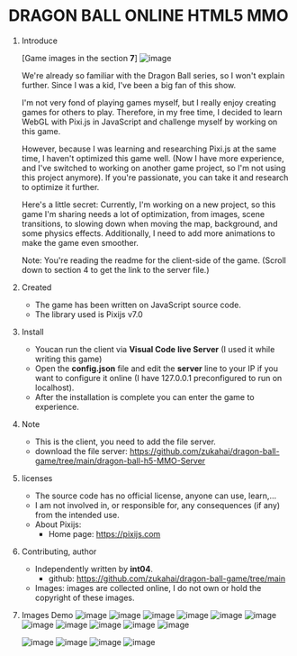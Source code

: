 # DRAGON BALL ONLINE HTML5 MMO

1. Introduce

     [Game images in the section **7**]
         ![image](https://github.com/zukahai/dragon-ball-game/tree/main/dragon-ball-h5-MMO/assets/20983238/0a169963-914f-45e6-bc91-6df39e33d8a9)


      We're already so familiar with the Dragon Ball series, so I won't explain further. Since I was a kid, I've been a big fan of this show.

      I'm not very fond of playing games myself, but I really enjoy creating games for others to play. Therefore, in my free time, I decided to learn WebGL with Pixi.js in JavaScript and challenge myself by working on this game.

    However, because I was learning and researching Pixi.js at the same time, I haven't optimized this game well. (Now I have more experience, and I've switched to working on another game project, so I'm not using this project anymore). If you're passionate, you can take it and research to optimize it further.

    Here's a little secret: Currently, I'm working on a new project, so this game I'm sharing needs a lot of optimization, from images, scene transitions, to slowing down when moving the map, background, and some physics effects. Additionally, I need to add more animations to make the game even smoother.

    Note: You're reading the readme for the client-side of the game. (Scroll down to section 4 to get the link to the server file.)

3. Created 
    - The game has been written on JavaScript source code.
    - The library used is Pixijs v7.0

4. Install

    -  Youcan run the client via **Visual Code** **live Server** (I used it while writing this game)
    -  Open the **config.json** file and edit the **server** line to your IP if you want to configure it online (I have 127.0.0.1 preconfigured to run on localhost).
    - After the installation is complete you can enter the game to experience.
5. Note
    - This is the client, you need to add the file server.
    - download the file server: https://github.com/zukahai/dragon-ball-game/tree/main/dragon-ball-h5-MMO-Server

6. licenses
    - The source code has no official license, anyone can use, learn,...
    - I am not involved in, or responsible for, any consequences (if any) from the intended use.
    - About Pixijs:
        + Home page: https://pixijs.com

7. Contributing, author
    - Independently written by **int04**.
         + github: https://github.com/zukahai/dragon-ball-game/tree/main
     - Images: images are collected online, I do not own or hold the copyright of these images.

8. Images Demo
![image](https://github.com/zukahai/dragon-ball-game/tree/main/dragon-ball-h5-MMO/assets/20983238/ca3ecc95-8149-4abe-84e6-c099ecee0cb8)
   ![image](https://github.com/zukahai/dragon-ball-game/tree/main/dragon-ball-h5-MMO/assets/20983238/9cc745fc-17f6-409f-a635-afde6e05181e)
   ![image](https://github.com/zukahai/dragon-ball-game/tree/main/dragon-ball-h5-MMO/assets/20983238/3617defb-dbee-403b-a6f5-81fc24f6aef0)
   ![image](https://github.com/zukahai/dragon-ball-game/tree/main/dragon-ball-h5-MMO/assets/20983238/0a169963-914f-45e6-bc91-6df39e33d8a9)
   ![image](https://github.com/zukahai/dragon-ball-game/tree/main/dragon-ball-h5-MMO/assets/20983238/3cf864af-037b-4e56-8cfe-ffcef0fc0f01)
   ![image](https://github.com/zukahai/dragon-ball-game/tree/main/dragon-ball-h5-MMO/assets/20983238/e4c35d73-7956-41cf-aeb0-4acb2a20fc09)
    ![image](https://github.com/zukahai/dragon-ball-game/tree/main/dragon-ball-h5-MMO/assets/20983238/b3806faf-82a5-4e6d-85c6-bfa1c1bb450d)
   ![image](https://github.com/zukahai/dragon-ball-game/tree/main/dragon-ball-h5-MMO/assets/20983238/7b7f6bb2-6490-4ead-85cc-38596a1e19c8)
   ![image](https://github.com/zukahai/dragon-ball-game/tree/main/dragon-ball-h5-MMO/assets/20983238/61fabe78-fd08-4685-bc62-4d48db16e9d3)
   ![image](https://github.com/zukahai/dragon-ball-game/tree/main/dragon-ball-h5-MMO/assets/20983238/bc3c5a57-85f5-4a0f-9151-88cb575fdec3)
   ![image](https://github.com/zukahai/dragon-ball-game/tree/main/dragon-ball-h5-MMO/assets/20983238/241ebae0-d726-42ec-827f-4d548c16f4e2)

    ![image](https://github.com/zukahai/dragon-ball-game/tree/main/dragon-ball-h5-MMO/assets/20983238/a689cb76-3485-4d68-86e5-71fad5ee3b21)
   ![image](https://github.com/zukahai/dragon-ball-game/tree/main/dragon-ball-h5-MMO/assets/20983238/37a60a13-fc8b-418d-9576-1c0597910452)
   ![image](https://github.com/zukahai/dragon-ball-game/tree/main/dragon-ball-h5-MMO/assets/20983238/bd3b5a13-2601-4ffe-9f24-11f4f54d154d)
   ![image](https://github.com/zukahai/dragon-ball-game/tree/main/dragon-ball-h5-MMO/assets/20983238/61ace608-b257-48a9-a8ca-5093721d371a)
